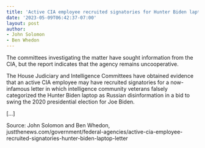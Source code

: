 ```yaml
---
title: 'Active CIA employee recruited signatories for Hunter Biden laptop letter, report shows'
date: '2023-05-09T06:42:37-07:00'
layout: post
author:
- John Solomon
- Ben Whedon
---
```


The committees investigating the matter have sought information from the CIA, but the report indicates that the agency remains uncooperative.

The House Judiciary and Intelligence Committees have obtained evidence that an active CIA employee may have recruited signatories for a now-infamous letter in which intelligence community veterans falsely categorized the Hunter Biden laptop as Russian disinformation in a bid to swing the 2020 presidential election for Joe Biden.

\[…\]

Source: John Solomon and Ben Whedon, justthenews.com/government/federal-agencies/active-cia-employee-recruited-signatories-hunter-biden-laptop-letter
